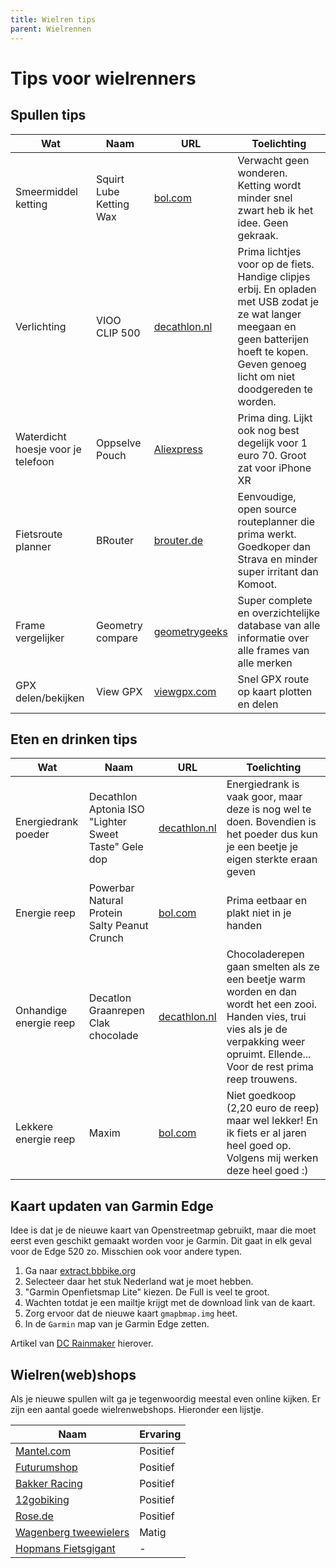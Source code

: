 ```yaml
---
title: Wielren tips
parent: Wielrennen
---
```


# Tips voor wielrenners

## Spullen tips

| Wat | Naam | URL | Toelichting |
|-----|------|-----|-------------|
| Smeermiddel ketting | Squirt Lube Ketting Wax | [bol.com](https://partner.bol.com/click/click?p=2&t=url&s=1122314&f=TXL&url=https%3A%2F%2Fwww.bol.com%2Fnl%2Fp%2Fsquirt-dry-lube-kettingwax-120ml%2F9200000023285781%2F&name=SQUIRT%20-%20DRY%20LUBE%20KETTINGWAX%20120ML) | Verwacht geen wonderen. Ketting wordt minder snel zwart heb ik het idee. Geen gekraak. |
| Verlichting | VIOO CLIP 500 | [decathlon.nl](https://www.decathlon.nl/p/set-led-fietsverlichting-vioo-clip-500-voor-en-achterlicht-zwart-usb/_/R-p-301360?mc=8501200&c=ZWART) | Prima lichtjes voor op de fiets. Handige clipjes erbij. En opladen met USB zodat je ze wat langer meegaan en geen batterijen hoeft te kopen. Geven genoeg licht om niet doodgereden te worden. |
| Waterdicht hoesje voor je telefoon | Oppselve Pouch | [Aliexpress](https://nl.aliexpress.com/item/Waterdichte-Mobiele-Telefoon-Case-Voor-iPhone-X-Xs-Max-Xr-8-7-Samsung-S9-Clear-PVC/32858636361.html?spm=a2g0s.9042311.0.0.26344c4dvzxDl1) | Prima ding. Lijkt ook nog best degelijk voor 1 euro 70. Groot zat voor iPhone XR |
| Fietsroute planner| BRouter | [brouter.de](https://brouter.de/brouter-web) | Eenvoudige, open source routeplanner die prima werkt. Goedkoper dan Strava en minder super irritant dan Komoot. |
|Frame vergelijker|Geometry compare|[geometrygeeks](https://geometrygeeks.bike)|Super complete en overzichtelijke database van alle informatie over alle frames van alle merken|
|GPX delen/bekijken|View GPX|[viewgpx.com](https://www.viewgpx.com/)|Snel GPX route op kaart plotten en delen|

## Eten en drinken tips

| Wat | Naam | URL | Toelichting |
|-----|------|-----|-------------|
| Energiedrank poeder| Decathlon Aptonia ISO "Lighter Sweet Taste" Gele dop | [decathlon.nl](https://www.decathlon.nl/p/poeder-voor-isotone-dorstlesser-iso-rode-vruchten-650-g/_/R-p-9831?mc=8335609&fl=Citroen) | Energiedrank is vaak goor, maar deze is nog wel te doen. Bovendien is het poeder dus kun je een beetje je eigen sterkte eraan geven |
| Energie reep | Powerbar Natural Protein Salty Peanut Crunch| [bol.com](https://partner.bol.com/click/click?p=2&t=url&s=1122314&f=TXL&url=https%3A%2F%2Fwww.bol.com%2Fnl%2Fnl%2Fp%2Fpowerbar-natural-protein-bar-vegan-salty-peanut-crunch-24-x-40-g%2F9200000063283275%2F&name=PowerBar%20Natural%20Protein%20Bar%20-%20Vegan%20-%20Salty%20P...)| Prima eetbaar en plakt niet in je handen |
| Onhandige energie reep | Decatlon Graanrepen Clak chocolade | [decathlon.nl](https://www.decathlon.nl/p/graanrepen-clak-chocolade-voordeelpak-10-x-21-g/_/R-p-X8518622?mc=8518622)|Chocoladerepen gaan smelten als ze een beetje warm worden en dan wordt het een zooi. Handen vies, trui vies als je de verpakking weer opruimt. Ellende... Voor de rest prima reep trouwens.|
| Lekkere energie reep | Maxim | [bol.com](https://partner.bol.com/click/click?p=2&t=url&s=1122314&f=TXL&url=https%3A%2F%2Fwww.bol.com%2Fnl%2Fnl%2Fp%2Fmaxim-energy-bar-cappuccino-caffeine-15-x-55g-energiereep-met-muesli-gedroogd-fruit-cappuccinosmaak-en-chocolade-voetje-15-energierepen-cappuccino-bevat-cafeine-voor-een-extra-energie-kick-eet-makkelijk-weg-en-levert-snel-energie%2F9200000073371121%2F&name=Maxim%20Energy%20Bar%20Cappuccino%20Caffeine%20-%2015%20x%2055...) | Niet goedkoop (2,20 euro de reep) maar wel lekker! En ik fiets er al jaren heel goed op. Volgens mij werken deze heel goed :) |

## Kaart updaten van Garmin Edge

Idee is dat je de nieuwe kaart van Openstreetmap gebruikt, maar die moet eerst even geschikt gemaakt worden voor je Garmin. Dit gaat in elk geval voor de Edge 520 zo. Misschien ook voor andere typen.

1. Ga naar [extract.bbbike.org](https://extract.bbbike.org/)
2. Selecteer daar het stuk Nederland wat je moet hebben.
3. "Garmin Openfietsmap Lite" kiezen. De Full is veel te groot.
4. Wachten totdat je een mailtje krijgt met de download link van de kaart.
5. Zorg ervoor dat de nieuwe kaart `gmapbmap.img` heet.
6. In de `Garmin` map van je Garmin Edge zetten.

Artikel van [DC Rainmaker](https://www.dcrainmaker.com/2019/08/how-to-install-free-maps-on-your-garmin-edge.html) hierover.

## Wielren(web)shops

Als je nieuwe spullen wilt ga je tegenwoordig meestal even online kijken. Er zijn een aantal goede wielrenwebshops. Hieronder een lijstje.

|Naam | Ervaring |
|-----|---------|
|[Mantel.com](https://www.mantel.com)|Positief|
|[Futurumshop](https://www.futurumshop.nl)|Positief|
|[Bakker Racing](https://www.bakkerracingproducts.nl/)|Positief|
|[12gobiking](https://www.12gobiking.nl/)|Positief|
|[Rose.de](https://www.rosebikes.com/)| Positief|
|[Wagenberg tweewielers](https://www.wagenberg2-wielers.nl/)| Matig|
|[Hopmans Fietsgigant](https://www.hopmansfietsgigant.nl/)|-|
